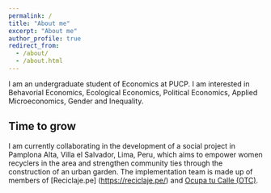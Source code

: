 ```yaml
---
permalink: /
title: "About me"
excerpt: "About me"
author_profile: true
redirect_from: 
  - /about/
  - /about.html
---
```


I am an undergraduate student of Economics at PUCP. I am interested in Behavorial Economics, Ecological Economics, Political Economics, Applied Microeconomics, Gender and Inequality. 

## Time to grow
I am currently collaborating in the development of a social project in Pamplona Alta, Villa el Salvador, Lima, Peru, which aims to empower women recyclers in the area and strengthen community ties through the construction of an urban garden. The implementation team is made up of members of [Reciclaje.pe] (https://reciclaje.pe/) and [Ocupa tu Calle (OTC)](https://ocupatucalle.com/).


